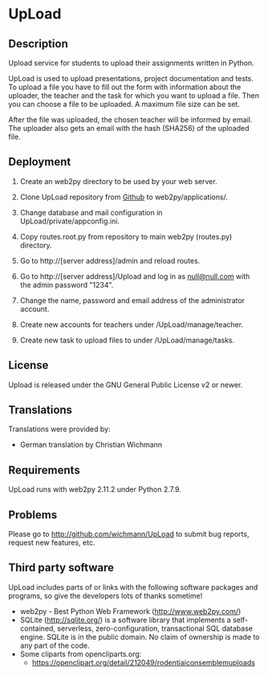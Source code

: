 UpLoad
======

Description
-----------
Upload service for students to upload their assignments written in Python.

UpLoad is used to upload presentations, project documentation and tests. To
upload a file you have to fill out the form with information about the
uploader, the teacher and the task for which you want to upload a file. Then
you can choose a file to be uploaded. A maximum file size can be set.

After the file was uploaded, the chosen teacher will be informed by email.
The uploader also gets an email with the hash (SHA256) of the uploaded file.


Deployment
----------
1) Create an web2py directory to be used by your web server.

2) Clone UpLoad repository from [Github](https://github.com/wichmann/UpLoad.git) to web2py/applications/.

3) Change database and mail configuration in UpLoad/private/appconfig.ini.

4) Copy routes.root.py from repository to main web2py (routes.py) directory.

5) Go to http://[server address]/admin and reload routes.

6) Go to http://[server address]/Upload and log in as null@null.com with the
   admin password "1234".

7) Change the name, password and email address of the administrator account.

8) Create new accounts for teachers under /UpLoad/manage/teacher.

9) Create new task to upload files to under /UpLoad/manage/tasks.


License
-------
Upload is released under the GNU General Public License v2 or newer.


Translations
------------
Translations were provided by:
* German translation by Christian Wichmann


Requirements
------------
UpLoad runs with web2py 2.11.2 under Python 2.7.9. 


Problems
--------
Please go to http://github.com/wichmann/UpLoad to submit bug reports, request
new features, etc.


Third party software
--------------------
UpLoad includes parts of or links with the following software packages and
programs, so give the developers lots of thanks sometime!

* web2py - Best Python Web Framework (http://www.web2py.com/)
* SQLite (http://sqlite.org/) is a software library that implements a self-
  contained, serverless, zero-configuration, transactional SQL database engine.
  SQLite is in the public domain. No claim of ownership is made to any part of
  the code.
* Some cliparts from opencliparts.org:
   - https://openclipart.org/detail/212049/rodentiaiconsemblemuploads
